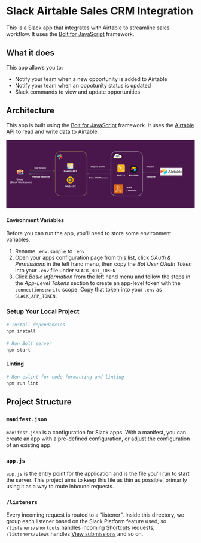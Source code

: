 # Slack Airtable Sales CRM Integration

This is a Slack app that integrates with Airtable to streamline sales workflow. It uses the [Bolt for JavaScript](https://slack.dev/bolt-js/tutorial/getting-started) framework.

## What it does

This app allows you to:

- Notify your team when a new opportunity is added to Airtable
- Notify your team when an oppotunity status is updated
- Slack commands to view and update opportunities

## Architecture

This app is built using the [Bolt for JavaScript](https://slack.dev/bolt-js/tutorial/getting-started) framework. It uses the [Airtable API](https://airtable.com/api) to read and write data to Airtable.

![Architecture Diagram](/assets/architecture.png?raw=true "Architecture Diagram")

#### Environment Variables
Before you can run the app, you'll need to store some environment variables.

1. Rename `.env.sample` to `.env`
2. Open your apps configuration page from [this list](https://api.slack.com/apps), click *OAuth & Permissions* in the left hand menu, then copy the *Bot User OAuth Token* into your `.env` file under `SLACK_BOT_TOKEN`
3. Click *Basic Information* from the left hand menu and follow the steps in the *App-Level Tokens* section to create an app-level token with the `connections:write` scope. Copy that token into your `.env` as `SLACK_APP_TOKEN`.

### Setup Your Local Project
```zsh
# Install dependencies
npm install

# Run Bolt server
npm start
```

#### Linting
```zsh
# Run eslint for code formatting and linting
npm run lint
```

## Project Structure

### `manifest.json`

`manifest.json` is a configuration for Slack apps. With a manifest, you can create an app with a pre-defined configuration, or adjust the configuration of an existing app.

### `app.js`

`app.js` is the entry point for the application and is the file you'll run to start the server. This project aims to keep this file as thin as possible, primarily using it as a way to route inbound requests.

### `/listeners`

Every incoming request is routed to a "listener". Inside this directory, we group each listener based on the Slack Platform feature used, so `/listeners/shortcuts` handles incoming [Shortcuts](https://api.slack.com/interactivity/shortcuts) requests, `/listeners/views` handles [View submissions](https://api.slack.com/reference/interaction-payloads/views#view_submission) and so on.

